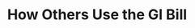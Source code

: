 ---
title: How Others Use the GI Bill
href: https://www.benefits.va.gov/gibill/my_story.asp
order: 8
spoke: More Resources
---